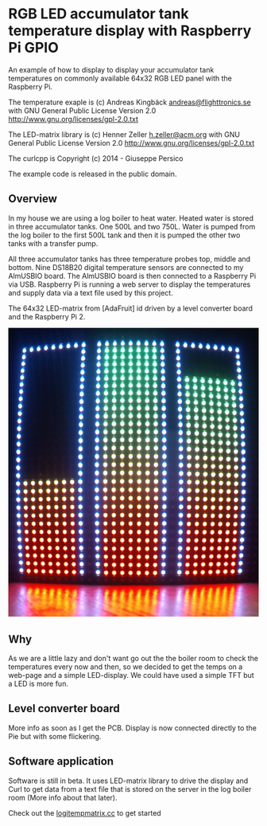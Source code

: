 RGB LED accumulator tank temperature display with Raspberry Pi GPIO
===================================================================

An example of how to display to display your accumulator tank temperatures on 
commonly available 64x32 RGB LED panel with the Raspberry Pi. 

The temperature exaple is (c) Andreas Kingbäck <andreas@flighttronics.se> with
GNU General Public License Version 2.0 <http://www.gnu.org/licenses/gpl-2.0.txt>

The LED-matrix library is (c) Henner Zeller <h.zeller@acm.org> with
GNU General Public License Version 2.0 <http://www.gnu.org/licenses/gpl-2.0.txt>

The curlcpp is Copyright (c) 2014 - Giuseppe Persico

The example code is released in the public domain.

Overview
--------

In my house we are using a log boiler to heat water. Heated water is stored in three accumulator tanks. 
One 500L and two 750L. Water is pumped from the log boiler to the first 500L tank and then it is pumped 
the other two tanks with a transfer pump. 

All three accumulator tanks has three temperature probes top, middle and bottom. Nine DS18B20 digital temperature 
sensors are connected to my AlmUSBIO board. The AlmUSBIO board is then connected to a Raspberry Pi via USB.
Raspberry Pi is running a web server to display the temperatures and supply data via a text file used by this project.

The 64x32 LED-matrix from [AdaFruit] id driven by a level converter board and the Raspberry Pi 2.

<a href="img/tempbars.jpg"><img src="img/tempbars.jpg" width="600px"></a>

Why
---

As we are a little lazy and don't want go out the the boiler room to check the temperatures every now and then, 
so we decided to get the temps on a web-page and a simple LED-display. We could have used a simple TFT but a LED
is more fun. 

Level converter board
---------------------

More info as soon as I get the PCB. 
Display is now connected directly to the Pie but with some flickering.

Software application
--------------------

Software is still in beta. It uses LED-matrix library to drive the display and Curl to get data from a text file 
that is stored on the server in the log boiler room (More info about that later).

Check out the [logitempmatrix.cc](./src/logitempmatrix.cc) to get started 



